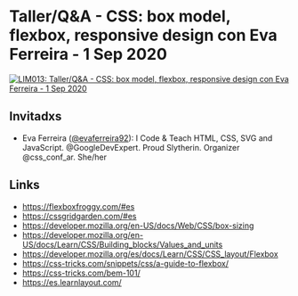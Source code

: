 # Taller/Q&A - CSS: box model, flexbox, responsive design con Eva Ferreira - 1 Sep 2020

[![LIM013: Taller/Q&A - CSS: box model, flexbox, responsive design con Eva Ferreira - 1 Sep 2020](https://img.youtube.com/vi/Ror1ta8saOE/0.jpg)](https://youtu.be/Ror1ta8saOE)

## Invitadxs

* Eva Ferreira ([@evaferreira92](https://twitter.com/evaferreira92)): I Code &
  Teach HTML, CSS, SVG and JavaScript. @GoogleDevExpert. Proud Slytherin.
  Organizer @css_conf_ar. She/her

## Links

* https://flexboxfroggy.com/#es
* https://cssgridgarden.com/#es
* https://developer.mozilla.org/en-US/docs/Web/CSS/box-sizing
* https://developer.mozilla.org/en-US/docs/Learn/CSS/Building_blocks/Values_and_units
* https://developer.mozilla.org/es/docs/Learn/CSS/CSS_layout/Flexbox
* https://css-tricks.com/snippets/css/a-guide-to-flexbox/
* https://css-tricks.com/bem-101/
* https://es.learnlayout.com/